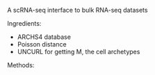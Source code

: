 A scRNA-seq interface to bulk RNA-seq datasets

Ingredients:
- ARCHS4 database
- Poisson distance
- UNCURL for getting M, the cell archetypes

Methods:


